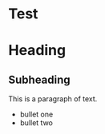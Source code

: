 # Test

Heading
=======

Subheading
----------

This is a paragraph of text.

- bullet one
- bullet two
